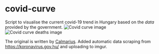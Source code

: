 # covid-curve
Script to visualise the current covid-19 trend in Hungary based on the *data* provided by the government.
![Covid curve image](https://i.imgur.com/wKv25Wp.png)
![Covid curve deaths image](https://i.imgur.com/bmnN6CU.png)

The original is written by [Calmarius](https://github.com/Calmarius). Added automatic data scraping from https://koronavirus.gov.hu/ and uploading to imgur.
